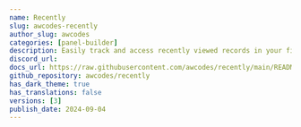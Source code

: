 ```yaml
---
name: Recently
slug: awcodes-recently
author_slug: awcodes
categories: [panel-builder]
description: Easily track and access recently viewed records in your filament panels.
discord_url: 
docs_url: https://raw.githubusercontent.com/awcodes/recently/main/README.md
github_repository: awcodes/recently
has_dark_theme: true
has_translations: false
versions: [3]
publish_date: 2024-09-04
---
```

